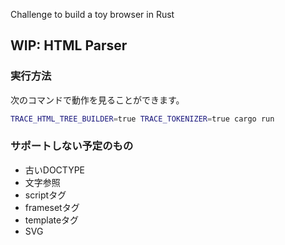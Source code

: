 Challenge to build a toy browser in Rust

## WIP: HTML Parser

### 実行方法

次のコマンドで動作を見ることができます。

```bash
TRACE_HTML_TREE_BUILDER=true TRACE_TOKENIZER=true cargo run
```

### サポートしない予定のもの

- 古いDOCTYPE
- 文字参照
- scriptタグ
- framesetタグ
- templateタグ
- SVG
